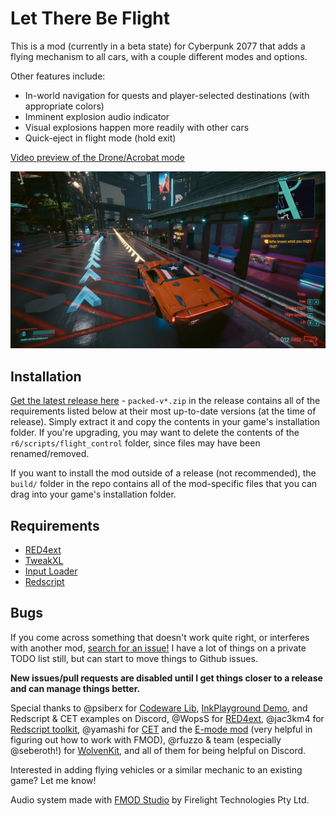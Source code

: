 # Let There Be Flight

This is a mod (currently in a beta state) for Cyberpunk 2077 that adds a flying mechanism to all cars, with a couple different modes and options.

Other features include:
* In-world navigation for quests and player-selected destinations (with appropriate colors)
* Imminent explosion audio indicator
* Visual explosions happen more readily with other cars
* Quick-eject in flight mode (hold exit)

[Video preview of the Drone/Acrobat mode](https://www.youtube.com/watch?v=U9t2JWMY1-k)

![preview](preview.jpg)

## Installation

[Get the latest release here](https://github.com/jackhumbert/let_there_be_flight/releases) - `packed-v*.zip` in the release contains all of the requirements listed below at their most up-to-date versions (at the time of release). Simply extract it and copy the contents in your game's installation folder. If you're upgrading, you may want to delete the contents of the `r6/scripts/flight_control` folder, since files may have been renamed/removed.

If you want to install the mod outside of a release (not recommended), the `build/` folder in the repo contains all of the mod-specific files that you can drag into your game's installation folder.

## Requirements

* [RED4ext](https://github.com/WopsS/RED4ext)
* [TweakXL](https://github.com/psiberx/cp2077-tweak-xl)
* [Input Loader](https://github.com/jackhumbert/cyberpunk2077-input-loader)
* [Redscript](https://github.com/jac3km4/redscript)

## Bugs

If you come across something that doesn't work quite right, or interferes with another mod, [search for an issue!](https://github.com/jackhumbert/let_there_be_flight/issues) I have a lot of things on a private TODO list still, but can start to move things to Github issues.

**New issues/pull requests are disabled until I get things closer to a release and can manage things better.**

Special thanks to @psiberx for [Codeware Lib](https://github.com/psiberx/cp2077-codeware/), [InkPlayground Demo](https://github.com/psiberx/cp2077-playground), and Redscript & CET examples on Discord, @WopsS for [RED4ext](https://github.com/WopsS/RED4ext), @jac3km4 for [Redscript toolkit](https://github.com/jac3km4/redscript), @yamashi for [CET](https://github.com/yamashi/CyberEngineTweaks) and the [E-mode mod](https://www.nexusmods.com/cyberpunk2077/mods/3207?tab=description) (very helpful in figuring out how to work with FMOD), @rfuzzo & team (especially @seberoth!) for [WolvenKit](https://github.com/WolvenKit/WolvenKit), and all of them for being helpful on Discord.

Interested in adding flying vehicles or a similar mechanic to an existing game? Let me know!

Audio system made with [FMOD Studio](https://www.fmod.com/) by Firelight Technologies Pty Ltd.
